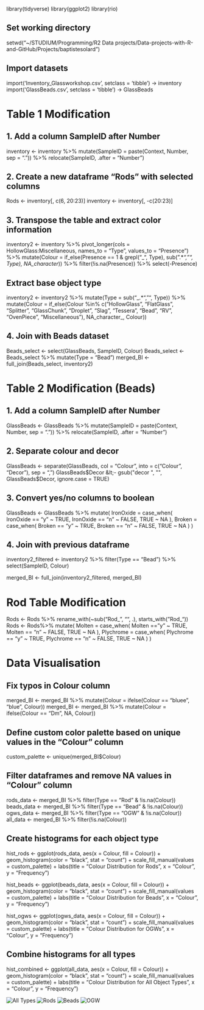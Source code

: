 library(tidyverse) library(ggplot2) library(rio)

## Set working directory

setwd(“~/STUDIUM/Programming/R2 Data
projects/Data-projects-with-R-and-GitHub/Projects/baptistesolard”)

## Import datasets

import(‘Inventory\_Glassworkshop.csv’, setclass = ‘tibble’) -&gt;
inventory import(‘GlassBeads.csv’, setclass = ‘tibble’) -&gt; GlassBeads

# Table 1 Modification

## 1. Add a column SampleID after Number

inventory &lt;- inventory %&gt;% mutate(SampleID = paste(Context,
Number, sep = “.”)) %&gt;% relocate(SampleID, .after = “Number”)

## 2. Create a new dataframe “Rods” with selected columns

Rods &lt;- inventory\[, c(6, 20:23)\] inventory &lt;- inventory\[,
-c(20:23)\]

## 3. Transpose the table and extract color information

inventory2 &lt;- inventory %&gt;% pivot\_longer(cols =
HollowGlass:Miscellaneous, names\_to = “Type”, values\_to = “Presence”)
%&gt;% mutate(Colour = if\_else(Presence == 1 & grepl(“\_“, Type),
sub(”.\**“,”“, Type), NA\_character*)) %&gt;% filter(!is.na(Presence))
%&gt;% select(-Presence)

## Extract base object type

inventory2 &lt;- inventory2 %&gt;% mutate(Type = sub(“\_.\*“,”“, Type))
%&gt;% mutate(Colour = if\_else(Colour %in% c(”HollowGlass”,
“FlatGlass”, “Splitter”, “GlassChunk”, “Droplet”, “Slag”, “Tessera”,
“Bead”, “RV”, “OvenPiece”, “Miscellaneous”), NA\_character\_, Colour))

## 4. Join with Beads dataset

Beads\_select &lt;- select(GlassBeads, SampleID, Colour) Beads\_select
&lt;- Beads\_select %&gt;% mutate(Type = “Bead”) merged\_BI &lt;-
full\_join(Beads\_select, inventory2)

# Table 2 Modification (Beads)

## 1. Add a column SampleID after Number

GlassBeads &lt;- GlassBeads %&gt;% mutate(SampleID = paste(Context,
Number, sep = “.”)) %&gt;% relocate(SampleID, .after = “Number”)

## 2. Separate colour and decor

GlassBeads &lt;- separate(GlassBeads, col = “Colour”, into = c(“Colour”,
“Decor”), sep = “,”)
GlassBeads$Decor &lt;- gsub("decor ", "", GlassBeads$Decor, ignore.case
= TRUE)

## 3. Convert yes/no columns to boolean

GlassBeads &lt;- GlassBeads %&gt;% mutate( IronOxide = case\_when(
IronOxide == “y” ~ TRUE, IronOxide == “n” ~ FALSE, TRUE ~ NA ), Broken =
case\_when( Broken == “y” ~ TRUE, Broken == “n” ~ FALSE, TRUE ~ NA ) )

## 4. Join with previous dataframe

inventory2\_filtered &lt;- inventory2 %&gt;% filter(Type == “Bead”)
%&gt;% select(SampleID, Colour)

merged\_BI &lt;- full\_join(inventory2\_filtered, merged\_BI)

# Rod Table Modification

Rods &lt;- Rods %&gt;% rename\_with(~sub(“Rod\_”, ““, .),
starts\_with(”Rod\_“)) Rods &lt;- Rods%&gt;% mutate( Molten =
case\_when( Molten ==”y” ~ TRUE, Molten == “n” ~ FALSE, TRUE ~ NA ),
Plychrome = case\_when( Plychrome == “y” ~ TRUE, Plychrome == “n” ~
FALSE, TRUE ~ NA ) )

# Data Visualisation

## Fix typos in Colour column

merged\_BI &lt;- merged\_BI %&gt;% mutate(Colour = ifelse(Colour ==
“bluee”, “blue”, Colour)) merged\_BI &lt;- merged\_BI %&gt;%
mutate(Colour = ifelse(Colour == “Dm”, NA, Colour))

## Define custom color palette based on unique values in the “Colour” column

custom\_palette &lt;- unique(merged\_BI$Colour)

## Filter dataframes and remove NA values in “Colour” column

rods\_data &lt;- merged\_BI %&gt;% filter(Type == “Rod” &
!is.na(Colour)) beads\_data &lt;- merged\_BI %&gt;% filter(Type ==
“Bead” & !is.na(Colour)) ogws\_data &lt;- merged\_BI %&gt;% filter(Type
== “OGW” & !is.na(Colour)) all\_data &lt;- merged\_BI %&gt;%
filter(!is.na(Colour))

## Create histograms for each object type

hist\_rods &lt;- ggplot(rods\_data, aes(x = Colour, fill = Colour)) +
geom\_histogram(color = “black”, stat = “count”) +
scale\_fill\_manual(values = custom\_palette) + labs(title = “Colour
Distribution for Rods”, x = “Colour”, y = “Frequency”)

hist\_beads &lt;- ggplot(beads\_data, aes(x = Colour, fill = Colour)) +
geom\_histogram(color = “black”, stat = “count”) +
scale\_fill\_manual(values = custom\_palette) + labs(title = “Colour
Distribution for Beads”, x = “Colour”, y = “Frequency”)

hist\_ogws &lt;- ggplot(ogws\_data, aes(x = Colour, fill = Colour)) +
geom\_histogram(color = “black”, stat = “count”) +
scale\_fill\_manual(values = custom\_palette) + labs(title = “Colour
Distribution for OGWs”, x = “Colour”, y = “Frequency”)

## Combine histograms for all types

hist\_combined &lt;- ggplot(all\_data, aes(x = Colour, fill = Colour)) +
geom\_histogram(color = “black”, stat = “count”) +
scale\_fill\_manual(values = custom\_palette) + labs(title = “Colour
Distribution for All Object Types”, x = “Colour”, y = “Frequency”)

![All Types](/Solution%20by%20Dennis/All_objects_hist.png)
![Rods](/Solution%20by%20Dennis/hist_rods.png)
![Beads](/Solution%20by%20Dennis/hist_beads.png)
![OGW](/Solution%20by%20Dennis/hist_ogw.png)

